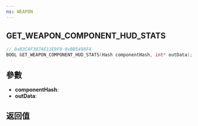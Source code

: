 ```yaml
---
ns: WEAPON
---
```

## GET_WEAPON_COMPONENT_HUD_STATS

```c
// 0xB3CAF387AE12E9F8 0xBB5498F4
BOOL GET_WEAPON_COMPONENT_HUD_STATS(Hash componentHash, int* outData);
```


## 參數
* **componentHash**: 
* **outData**: 

## 返回值
